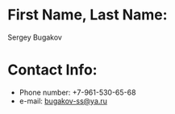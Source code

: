# First Name, Last Name:
Sergey Bugakov

# Contact Info:
- Phone number: +7-961-530-65-68
- e-mail: bugakov-ss@ya.ru

#
